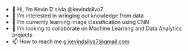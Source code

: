 - 👋 Hi, I’m Kevin D'sivla @kevindsilva7
- 👀 I’m interested in wringing out knowledge from data
- 🌱 I’m currently learning image classification using CNN
- 💞️ I’m looking to collaborate on Machine Learning and Data Analytics projects
- 📫 How to reach me g.kevindsilva7@gmail.com

<!---
kevindsilva7/kevindsilva7 is a ✨ special ✨ repository because its `README.md` (this file) appears on your GitHub profile.
You can click the Preview link to take a look at your changes.
--->
